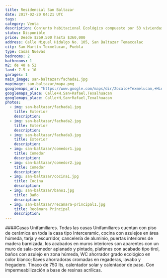 ```yaml
---
title: Residencial San Baltazar
date: 2017-02-20 04:21 UTC
tags:
category: Venta
description: Conjunto habitacional Ecológico compuesto por 53 viviendas. Casas Unifamiliares de 1 planta y 2 recámaras, ¡con opción a ampliarse a 3 recámaras!. También contamos con casas tipo Dúplex de 2 recámaras. Todas con Calentador Solar, Calentador de Paso de respaldo y Patio de Servicio. Con instalaciones de luz, agua y drenaje subterraneas; alumbrado público, áreas verdes y calle adoquinada. Ubicadas en calle Miguel Hidalgo No. 105 en San Baltazar Temaxcalac. A menos de 5 minutos del Corredor Industrial Quetzalcoatl.
status: Disponible
price: Desde $269,500 hasta $360,000
address: Calle Miguel Hidalgo No. 105, San Baltazar Temaxcalac
city: San Martín Texmelucan, Puebla
type: Casas Nuevas
bedrooms: 2
bathrooms: 1
m2: de 48 a 52
land: 7.5 x 10
garages: 1
main_image: san-baltazar/fachada1.jpg
mapimage: san-baltazar/mapa.png
googlemaps_url: "https://www.google.com/maps/dir/Zocalo+Texmelucan,+Hidalgo+Poniente+12,+Col+Centro,+74000+San+Mart%C3%ADn+Texmelucan+de+Labastida,+Pue.,+Mexico/Calle+Miguel+Hidalgo+105,+San+Francisco+Tepeyecac,+Pue.,+M%C3%A9xico/@19.2637913,-98.4407932,14z/data=!4m14!4m13!1m5!1m1!1s0x85cfd47eb7fe7e05:0x82ec6fa23af5aa23!2m2!1d-98.4355383!2d19.2828888!1m5!1m1!1s0x85cfd309db07cd17:0x8266f1314bc95fdf!2m2!1d-98.4407619!2d19.246992!3e0?hl=es_MX"
googlemaps_place: Calle+H,San+Rafael,Texalhuacan
googlemaps_place: Calle+H,San+Rafael,Texalhuacan
photos:
  - img: san-baltazar/fachada1.jpg
    title: Exterior
    description:
  - img: san-baltazar/fachada2.jpg
    title: Exterior
    description:
  - img: san-baltazar/fachada3.jpg
    title: Exterior
    description:
  - img: san-baltazar/comedor1.jpg
    title: Comedor
    description:
  - img: san-baltazar/comedor2.jpg
    title: Comedor
    description:
  - img: san-baltazar/cocina1.jpg
    title: Cocina
    description:
  - img: san-baltazar/bano1.jpg
    title: Baño
    description:
  - img: san-baltazar/recamara-principal1.jpg
    title: Recámara Principal
    description:
---
```


####Casas Unifamiliares.
Todas las casas Unifamiliares cuentan con piso de cerámica en toda la casa tipo Interceramic, cocina con azulejos en área húmeda, tarja y escurridor, cancelería de aluminio, puertas interiores de madera barnizada, los acabados en muros interiores son aparentes con un muro de sala-comedor aplanado y pintado, plafones con acabado tipo tirol, baños con azulejo en zona húmeda, WC ahorrador grado ecológico en color blanco; llaves ahorradoras cromadas en regaderas, lavabo y fregadero. Tinaco de 750 lts, calentador solar y calentador de paso. Con impermeabilización a base de resinas acrílicas.
